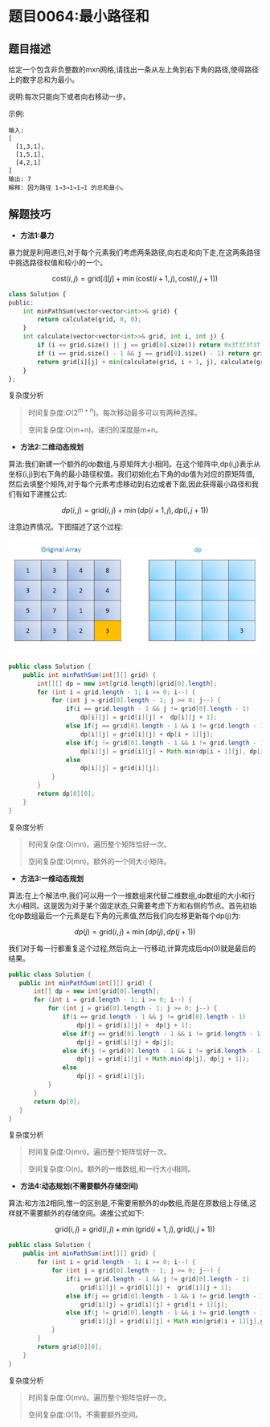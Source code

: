 # 题目0064:最小路径和

## 题目描述

给定一个包含非负整数的mxn网格,请找出一条从左上角到右下角的路径,使得路径上的数字总和为最小。

说明:每次只能向下或者向右移动一步。

示例:

```
输入:
[
  [1,3,1],
  [1,5,1],
  [4,2,1]
]
输出: 7
解释: 因为路径 1→3→1→1→1 的总和最小。
```

## 解题技巧

* **方法1:暴力**

暴力就是利用递归,对于每个元素我们考虑两条路径,向右走和向下走,在这两条路径中挑选路径权值和较小的一个。

$$\mathrm{cost}(i, j)=\mathrm{grid}[i][j] + \min \big(\mathrm{cost}(i+1, j), \mathrm{cost}(i, j+1) \big)$$

```python
class Solution {
public:
    int minPathSum(vector<vector<int>>& grid) {
        return calculate(grid, 0, 0);
    }
    int calculate(vector<vector<int>>& grid, int i, int j) {
        if (i == grid.size() || j == grid[0].size()) return 0x3f3f3f3f;
        if (i == grid.size() - 1 && j == grid[0].size() - 1) return grid[i][j];
        return grid[i][j] + min(calculate(grid, i + 1, j), calculate(grid, i, j + 1));
    }
};
```

复杂度分析

> 时间复杂度:$O\big(2^{m+n}\big)$。每次移动最多可以有两种选择。
> 
> 空间复杂度:O(m+n)。递归的深度是m+n。

* **方法2:二维动态规划**

算法:我们新建一个额外的dp数组,与原矩阵大小相同。在这个矩阵中,dp(i,j)表示从坐标(i,j)到右下角的最小路径权值。我们初始化右下角的dp值为对应的原矩阵值,然后去填整个矩阵,对于每个元素考虑移动到右边或者下面,因此获得最小路径和我们有如下递推公式:

$$dp(i, j)= \mathrm{grid}(i,j)+\min\big(dp(i+1,j),dp(i,j+1)\big)$$

注意边界情况。下图描述了这个过程:

![](images/minimum_path_sum.gif)

```java
public class Solution {
    public int minPathSum(int[][] grid) {
        int[][] dp = new int[grid.length][grid[0].length];
        for (int i = grid.length - 1; i >= 0; i--) {
            for (int j = grid[0].length - 1; j >= 0; j--) {
                if(i == grid.length - 1 && j != grid[0].length - 1)
                    dp[i][j] = grid[i][j] +  dp[i][j + 1];
                else if(j == grid[0].length - 1 && i != grid.length - 1)
                    dp[i][j] = grid[i][j] + dp[i + 1][j];
                else if(j != grid[0].length - 1 && i != grid.length - 1)
                    dp[i][j] = grid[i][j] + Math.min(dp[i + 1][j], dp[i][j + 1]);
                else
                    dp[i][j] = grid[i][j];
            }
        }
        return dp[0][0];
    }
}
```

复杂度分析

> 时间复杂度:O(mn)。遍历整个矩阵恰好一次。
> 
> 空间复杂度:O(mn)。额外的一个同大小矩阵。

* **方法3:一维动态规划**

算法:在上个解法中,我们可以用一个一维数组来代替二维数组,dp数组的大小和行大小相同。这是因为对于某个固定状态,只需要考虑下方和右侧的节点。首先初始化dp数组最后一个元素是右下角的元素值,然后我们向左移更新每个dp(j)为:

$$dp(j)=\mathrm{grid}(i,j)+\min\big(dp(j),dp(j+1)\big)$$

我们对于每一行都重复这个过程,然后向上一行移动,计算完成后dp(0)就是最后的结果。

```java
public class Solution {
   public int minPathSum(int[][] grid) {
       int[] dp = new int[grid[0].length];
       for (int i = grid.length - 1; i >= 0; i--) {
           for (int j = grid[0].length - 1; j >= 0; j--) {
               if(i == grid.length - 1 && j != grid[0].length - 1)
                   dp[j] = grid[i][j] +  dp[j + 1];
               else if(j == grid[0].length - 1 && i != grid.length - 1)
                   dp[j] = grid[i][j] + dp[j];
               else if(j != grid[0].length - 1 && i != grid.length - 1)
                   dp[j] = grid[i][j] + Math.min(dp[j], dp[j + 1]);
               else
                   dp[j] = grid[i][j];
           }
       }
       return dp[0];
   }
}
```

复杂度分析

> 时间复杂度:O(mn)。遍历整个矩阵恰好一次。
> 
> 空间复杂度:O(n)。额外的一维数组,和一行大小相同。

* **方法4:动态规划(不需要额外存储空间)**

算法:和方法2相同,惟一的区别是,不需要用额外的dp数组,而是在原数组上存储,这样就不需要额外的存储空间。递推公式如下:

$$\mathrm{grid}(i, j)=\mathrm{grid}(i,j)+\min \big(\mathrm{grid}(i+1,j), \mathrm{grid}(i,j+1)\big)$$

```java
public class Solution {
    public int minPathSum(int[][] grid) {
        for (int i = grid.length - 1; i >= 0; i--) {
            for (int j = grid[0].length - 1; j >= 0; j--) {
                if(i == grid.length - 1 && j != grid[0].length - 1)
                    grid[i][j] = grid[i][j] +  grid[i][j + 1];
                else if(j == grid[0].length - 1 && i != grid.length - 1)
                    grid[i][j] = grid[i][j] + grid[i + 1][j];
                else if(j != grid[0].length - 1 && i != grid.length - 1)
                    grid[i][j] = grid[i][j] + Math.min(grid[i + 1][j],grid[i][j + 1]);
            }
        }
        return grid[0][0];
    }
}
```

复杂度分析

> 时间复杂度:O(mn)。遍历整个矩阵恰好一次。
> 
> 空间复杂度:O(1)。不需要额外空间。